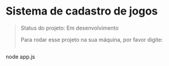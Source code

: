 <h1>Sistema de cadastro de jogos</h1>

> Status do projeto: Em desenvolvimento
>
> Para rodar esse projeto na sua máquina, por favor digite:
>
> ```
node app.js
> ```
